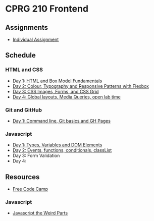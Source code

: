 # CPRG 210 Frontend
## Assignments
- [Individual Assignment](assignments/individual-assignment.md)

## Schedule
### HTML and CSS
- [Day 1: HTML and Box Model Fundamentals](days/d01/README.md)
- [Day 2: Colour, Typography and Responsive Patterns with Flexbox](days/d02/README.md)
- [Day 3: CSS Images, Forms, and CSS Grid](days/d03/README.md)
- [Day 4: Global layouts, Media Queries, open lab time](days/d04/README.md)

### Git and GitHub
- [Day 1: Command line, Git basics and GH Pages](days/d05/README.md)

### Javascript
- [Day 1: Types, Variables and DOM Elements](days/d06/README.md)
- [Day 2: Events, functions, conditionals, classList](days/d07/README.md)
- Day 3: Form Validation
- Day 4: 

## Resources
- [Free Code Camp](https://www.freecodecamp.org/learn/)

### Javascript
- [Javascript the Weird Parts](https://www.youtube.com/watch?v=Bv_5Zv5c-Ts)